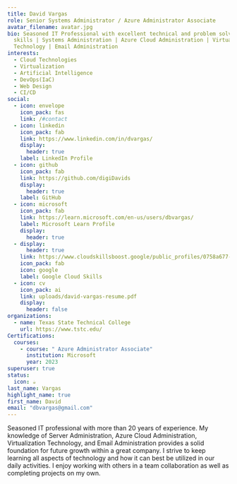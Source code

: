 ```yaml
---
title: David Vargas
role: Senior Systems Administrator / Azure Administrator Associate
avatar_filename: avatar.jpg
bio: Seasoned IT Professional with excellent technical and problem solving
  skills | Systems Administration | Azure Cloud Administration | Virtualization
  Technology | Email Administration
interests:
  - Cloud Technologies
  - Virtualization
  - Artificial Intelligence
  - DevOps(IaC)
  - Web Design
  - CI/CD
social:
  - icon: envelope
    icon_pack: fas
    link: /#contact
  - icon: linkedin
    icon_pack: fab
    link: https://www.linkedin.com/in/dvargas/
    display:
      header: true
    label: LinkedIn Profile
  - icon: github
    icon_pack: fab
    link: https://github.com/digiDavids
    display:
      header: true
    label: GitHub
  - icon: microsoft
    icon_pack: fab
    link: https://learn.microsoft.com/en-us/users/dbvargas/
    label: Microsoft Learn Profile
    display:
      header: true
  - display:
      header: true
    link: https://www.cloudskillsboost.google/public_profiles/0758a677-3270-47f7-b829-ac0085e0cf38
    icon_pack: fab
    icon: google
    label: Google Cloud Skills
  - icon: cv
    icon_pack: ai
    link: uploads/david-vargas-resume.pdf
    display:
      header: false
organizations:
  - name: Texas State Technical College
    url: https://www.tstc.edu/
Certifications:
  courses:
    - course: " Azure Administrator Associate"
      institution: Microsoft
      year: 2023
superuser: true
status:
  icon: ☕️
last_name: Vargas
highlight_name: true
first_name: David
email: "dbvargas@gmail.com"
---
```

<!--StartFragment-->

Seasoned IT professional with more than 20 years of experience. My knowledge of Server Administration, Azure Cloud Administration, Virtualization Technology, and Email Administration provides a solid foundation for future growth within a great company. I strive to keep learning all aspects of technology and how it can best be utilized in our daily activities. I enjoy working with others in a team collaboration as well as completing projects on my own.

<!--EndFragment-->
